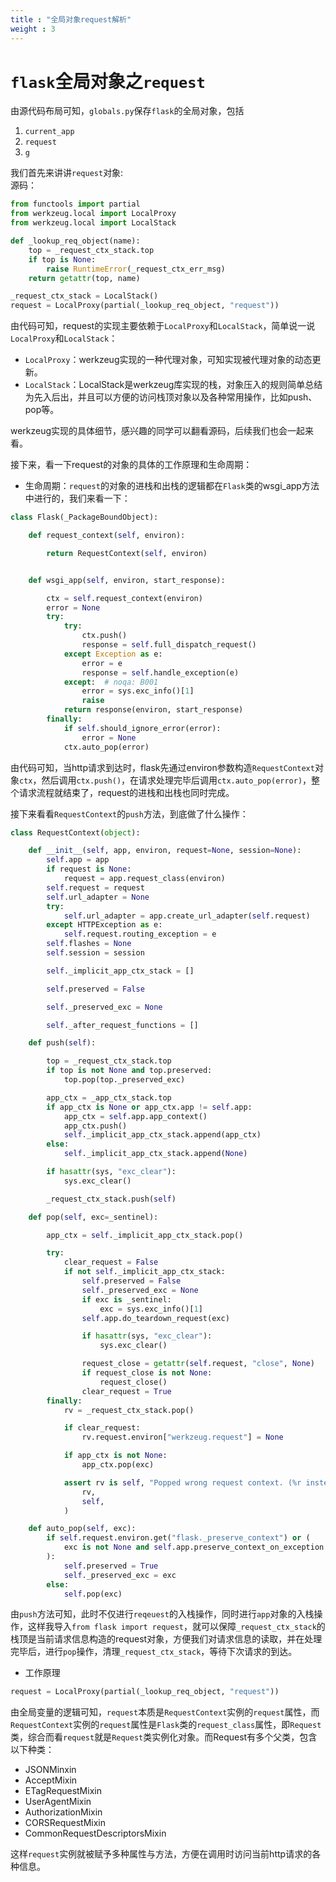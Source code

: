 ```yaml
---
title : "全局对象request解析"
weight : 3 
---
```


# `flask`全局对象之`request`

由源代码布局可知，`globals.py`保存`flask`的全局对象，包括  
1. `current_app`  
2. `request`  
3. `g`   

我们首先来讲讲`request`对象:  
源码：

```python
from functools import partial
from werkzeug.local import LocalProxy
from werkzeug.local import LocalStack

def _lookup_req_object(name):
    top = _request_ctx_stack.top
    if top is None:
        raise RuntimeError(_request_ctx_err_msg)
    return getattr(top, name)

_request_ctx_stack = LocalStack()
request = LocalProxy(partial(_lookup_req_object, "request"))
```

由代码可知，request的实现主要依赖于`LocalProxy`和`LocalStack`，简单说一说`LocalProxy`和`LocalStack`：
* `LocalProxy`：werkzeug实现的一种代理对象，可知实现被代理对象的动态更新。
* `LocalStack`：LocalStack是werkzeug库实现的栈，对象压入的规则简单总结为先入后出，并且可以方便的访问栈顶对象以及各种常用操作，比如push、pop等。

werkzeug实现的具体细节，感兴趣的同学可以翻看源码，后续我们也会一起来看。  

接下来，看一下request的对象的具体的工作原理和生命周期：
* 生命周期：`request`的对象的进栈和出栈的逻辑都在`Flask`类的wsgi_app方法中进行的，我们来看一下：

```python
class Flask(_PackageBoundObject):

    def request_context(self, environ):

        return RequestContext(self, environ)


    def wsgi_app(self, environ, start_response):

        ctx = self.request_context(environ)
        error = None
        try:
            try:
                ctx.push()
                response = self.full_dispatch_request()
            except Exception as e:
                error = e
                response = self.handle_exception(e)
            except:  # noqa: B001
                error = sys.exc_info()[1]
                raise
            return response(environ, start_response)
        finally:
            if self.should_ignore_error(error):
                error = None
            ctx.auto_pop(error)
```
由代码可知，当http请求到达时，flask先通过environ参数构造`RequestContext`对象`ctx`，然后调用`ctx.push()`，在请求处理完毕后调用`ctx.auto_pop(error)`，整个请求流程就结束了，request的进栈和出栈也同时完成。

接下来看看`RequestContext`的`push`方法，到底做了什么操作：
```python
class RequestContext(object):

    def __init__(self, app, environ, request=None, session=None):
        self.app = app
        if request is None:
            request = app.request_class(environ)
        self.request = request
        self.url_adapter = None
        try:
            self.url_adapter = app.create_url_adapter(self.request)
        except HTTPException as e:
            self.request.routing_exception = e
        self.flashes = None
        self.session = session

        self._implicit_app_ctx_stack = []

        self.preserved = False

        self._preserved_exc = None

        self._after_request_functions = []

    def push(self):

        top = _request_ctx_stack.top
        if top is not None and top.preserved:
            top.pop(top._preserved_exc)

        app_ctx = _app_ctx_stack.top
        if app_ctx is None or app_ctx.app != self.app:
            app_ctx = self.app.app_context()
            app_ctx.push()
            self._implicit_app_ctx_stack.append(app_ctx)
        else:
            self._implicit_app_ctx_stack.append(None)

        if hasattr(sys, "exc_clear"):
            sys.exc_clear()

        _request_ctx_stack.push(self)

    def pop(self, exc=_sentinel):

        app_ctx = self._implicit_app_ctx_stack.pop()

        try:
            clear_request = False
            if not self._implicit_app_ctx_stack:
                self.preserved = False
                self._preserved_exc = None
                if exc is _sentinel:
                    exc = sys.exc_info()[1]
                self.app.do_teardown_request(exc)

                if hasattr(sys, "exc_clear"):
                    sys.exc_clear()

                request_close = getattr(self.request, "close", None)
                if request_close is not None:
                    request_close()
                clear_request = True
        finally:
            rv = _request_ctx_stack.pop()

            if clear_request:
                rv.request.environ["werkzeug.request"] = None

            if app_ctx is not None:
                app_ctx.pop(exc)

            assert rv is self, "Popped wrong request context. (%r instead of %r)" % (
                rv,
                self,
            )

    def auto_pop(self, exc):
        if self.request.environ.get("flask._preserve_context") or (
            exc is not None and self.app.preserve_context_on_exception
        ):
            self.preserved = True
            self._preserved_exc = exc
        else:
            self.pop(exc)
```
由`push`方法可知，此时不仅进行`reqeuest`的入栈操作，同时进行`app`对象的入栈操作，这样我导入`from flask import request`，就可以保障`_request_ctx_stack`的栈顶是当前请求信息构造的request对象，方便我们对请求信息的读取，并在处理完毕后，进行`pop`操作，清理`_request_ctx_stack`，等待下次请求的到达。  


* 工作原理  

```python
request = LocalProxy(partial(_lookup_req_object, "request"))  
```

由全局变量的逻辑可知，`request`本质是`RequestContext`实例的`request`属性，而`RequestContext`实例的`request`属性是`Flask`类的`request_class`属性，即`Request`类，综合而看`request`就是`Request`类实例化对象。而Request有多个父类，包含以下种类：  
* JSONMinxin  
* AcceptMixin
* ETagRequestMixin
* UserAgentMixin
* AuthorizationMixin
* CORSRequestMixin
* CommonRequestDescriptorsMixin

这样`request`实例就被赋予多种属性与方法，方便在调用时访问当前http请求的各种信息。
